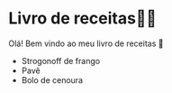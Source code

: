 # Livro de receitas:man_cook:

Olá! Bem vindo ao meu livro de receitas :wave:

- Strogonoff de frango
- Pavê
- Bolo de cenoura
